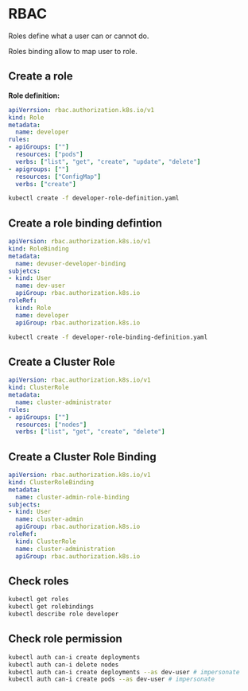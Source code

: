 # RBAC

Roles define what a user can or cannot do.

Roles binding allow to map user to role.

## Create a role

__Role definition:__
```yaml
apiVerrsion: rbac.authorization.k8s.io/v1
kind: Role
metadata:
  name: developer
rules:
- apiGroups: [""]
  resources: ["pods"]
  verbs: ["list", "get", "create", "update", "delete"]
- apigroups: [""]
  resources: ["ConfigMap"]
  verbs: ["create"]
```

```sh
kubectl create -f developer-role-definition.yaml
```

## Create a role binding defintion

```yaml
apiVersion: rbac.authorization.k8s.io/v1
kind: RoleBinding
metadata:
  name: devuser-developer-binding
subjetcs:
- kind: User
  name: dev-user
  apiGroup: rbac.authorization.k8s.io
roleRef:
  kind: Role
  name: developer
  apiGroup: rbac.authorization.k8s.io
```

```sh
kubectl create -f developer-role-binding-definition.yaml
```

## Create a Cluster Role

```yaml
apiVersion: rbac.authorization.k8s.io/v1
kind: ClusterRole
metadata:
  name: cluster-administrator
rules:
- apiGroups: [""]
  resources: ["nodes"]
  verbs: ["list", "get", "create", "delete"]
```


## Create a Cluster Role Binding

```yaml
apiVersion: rbac.authorization.k8s.io/v1
kind: ClusterRoleBinding
metadata:
  name: cluster-admin-role-binding
subjects:
- kind: User
  name: cluster-admin
  apiGroup: rbac.authorization.k8s.io
roleRef:
  kind: ClusterRole
  name: cluster-administration
  apiGroup: rbac.authorization.k8s.io
```

## Check roles

```sh
kubectl get roles
kubectl get rolebindings
kubectl describe role developer
```

## Check role permission

```sh
kubectl auth can-i create deployments
kubectl auth can-i delete nodes
kubectl auth can-i create deployments --as dev-user # impersonate
kubectl auth can-i create pods --as dev-user # impersonate
```

